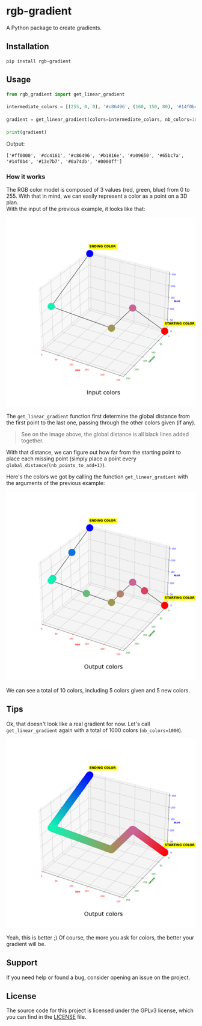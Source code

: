 # rgb-gradient

A Python package to create gradients.

## Installation

```shell
pip install rgb-gradient
```

## Usage

```python
from rgb_gradient import get_linear_gradient

intermediate_colors = [(255, 0, 0), '#c86496', (160, 150, 80), '#14f0b4', '#0000ff'] # colors format rgb or hex

gradient = get_linear_gradient(colors=intermediate_colors, nb_colors=10, return_format='hex')

print(gradient)
```

Output:

```
['#ff0000', '#dc4161', '#c86496', '#b1816e', '#a09650', '#65bc7a', '#14f0b4', '#13e7b7', '#0a74db', '#0000ff']
```

### How it works

The RGB color model is composed of 3 values (red, green, blue) from 0 to 255. With that in mind, we can easily represent a color as a point on a 3D plan.\
With the input of the previous example, it looks like that:

![All input colors of the previous example placed as points on a 3D plan](images/input_colors.png)

The `get_linear_gradient` function first determine the global distance from the first point to the last one, passing through the other colors given (if any).

> See on the image above, the global distance is all black lines added together.

With that distance, we can figure out how far from the starting point to place each missing point (simply place a point every `global_distance`/`(nb_points_to_add+1)`).

Here's the colors we got by calling the function `get_linear_gradient` with the arguments of the previous example:

![All output colors of the previous example placed as points on a 3D plan](images/output_10_colors.png)

We can see a total of 10 colors, including 5 colors given and 5 new colors.

## Tips

Ok, that doesn't look like a real gradient for now. Let's call `get_linear_gradient` again with a total of 1000 colors (`nb_colors=1000`).

![1000 colors placed as points on a 3D plan, forming a real gradient](images/output_1000_colors.png)

Yeah, this is better ;) Of course, the more you ask for colors, the better your gradient will be.

## Support

If you need help or found a bug, consider opening an issue on the project.

## License

The source code for this project is licensed under the GPLv3 license, which you can find in the [LICENSE](LICENSE) file.
